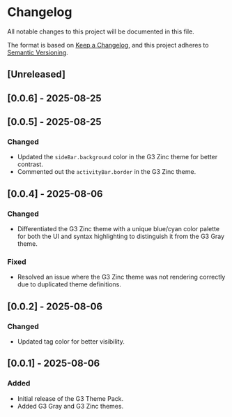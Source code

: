 # Changelog

All notable changes to this project will be documented in this file.

The format is based on [Keep a Changelog](https.keepachangelog.com/en/1.0.0/),
and this project adheres to [Semantic Versioning](https://semver.org/spec/v2.0.0.html).

## [Unreleased]

## [0.0.6] - 2025-08-25

## [0.0.5] - 2025-08-25

### Changed

- Updated the `sideBar.background` color in the G3 Zinc theme for better contrast.
- Commented out the `activityBar.border` in the G3 Zinc theme.

## [0.0.4] - 2025-08-06

### Changed

- Differentiated the G3 Zinc theme with a unique blue/cyan color palette for both the UI and syntax highlighting to distinguish it from the G3 Gray theme.

### Fixed

- Resolved an issue where the G3 Zinc theme was not rendering correctly due to duplicated theme definitions.

## [0.0.2] - 2025-08-06

### Changed

- Updated tag color for better visibility.

## [0.0.1] - 2025-08-06

### Added

- Initial release of the G3 Theme Pack.
- Added G3 Gray and G3 Zinc themes.